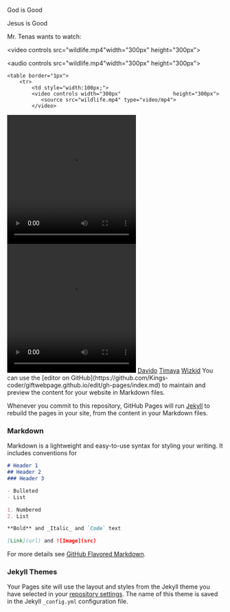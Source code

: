  
<!DOCTYPE html>
<html lang="en">
<head>
    <meta charset="UTF-8">
    <title>Today</title>
</head>
<body>
 <p>God is Good</p>
 <p>Jesus is Good</p>
 <p>Mr. Tenas wants to watch:</p>
 
<video controls src="wildlife.mp4"width="300px" height="300px"></video>

<audio controls src="wildlife.mp4"width="300px" height="300px"></audio>

    <table border="1px">
        <tr>
            <td style="width:100px;">
            <video controls width="300px"                 height="300px">
               <source src="wildlife.mp4" type="video/mp4"> 
            </video>
</td>
            <td style="width:100px;">
            <video controls width="300px"                 height="300px">
               <source src="wildlife.mp4" type="video/mp4"> 
            </video>
</td>
            <td style="width:100px;">
              <video controls width="300px"                 height="300px">
               <source src="wildlife.mp4" type="video/mp4"> 
            </video>
</td>
        </tr>
        <tr>
            <td style="width:100px;"><a href="">Davido</a></td>
            <td style="width:100px;"><a href="">Timaya</a></td>
            <td style="width:100px;"><a href="">Wizkid</a></td>
        </tr>
    </table>
 
</body>
</html>
You can use the [editor on GitHub](https://github.com/Kings-coder/giftwebpage.github.io/edit/gh-pages/index.md) to maintain and preview the content for your website in Markdown files.

Whenever you commit to this repository, GitHub Pages will run [Jekyll](https://jekyllrb.com/) to rebuild the pages in your site, from the content in your Markdown files.

### Markdown

Markdown is a lightweight and easy-to-use syntax for styling your writing. It includes conventions for

```markdown
# Header 1
## Header 2
### Header 3

- Bulleted
- List

1. Numbered
2. List

**Bold** and _Italic_ and `Code` text

[Link](url) and ![Image](src)
```

For more details see [GitHub Flavored Markdown](https://guides.github.com/features/mastering-markdown/).

### Jekyll Themes

Your Pages site will use the layout and styles from the Jekyll theme you have selected in your [repository settings](https://github.com/Kings-coder/giftwebpage.github.io/settings/pages). The name of this theme is saved in the Jekyll `_config.yml` configuration file.





